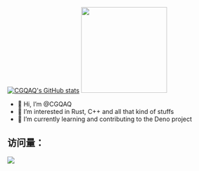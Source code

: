 [![CGQAQ's GitHub stats](https://github-readme-stats.vercel.app/api?username=CGQAQ&bg_color=30,e96443,904e95&title_color=fff&text_color=fff)](https://github.com/CGQAQ)
<a href="https://github.com/CGQAQ">
  <img height="195" src="https://github-readme-stats.vercel.app/api/top-langs/?username=cgqaq&layout=compact&langs_count=8">
</a>

- 👋 Hi, I’m @CGQAQ
- 👀 I’m interested in Rust, C++ and all that kind of stuffs
- 🌱 I’m currently learning and contributing to the Deno project

<!---
CGQAQ/CGQAQ is a ✨ special ✨ repository because its `README.md` (this file) appears on your GitHub profile.
You can click the Preview link to take a look at your changes.
--->

## 访问量： 
![](https://profile-counter.glitch.me/cgqaq/count.svg)
